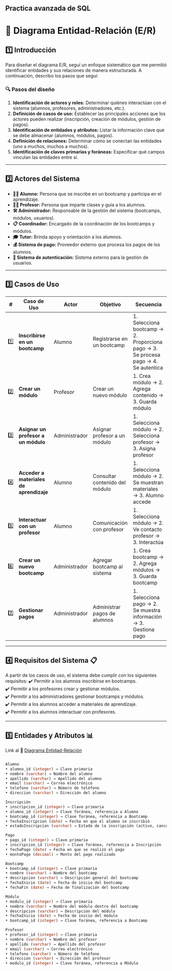 ## Practica avanzada de SQL

# 📌 Diagrama Entidad-Relación (E/R)

## 1️⃣ Introducción

Para diseñar el diagrama E/R, seguí un enfoque sistemático que me permitió identificar entidades y sus relaciones de manera estructurada. A continuación, describo los pasos que seguí:

### 🔍 **Pasos del diseño**
1. **Identificación de actores y roles:** Determinar quiénes interactúan con el sistema (alumnos, profesores, administradores, etc.).
2. **Definición de casos de uso:** Establecer las principales acciones que los actores pueden realizar (inscripción, creación de módulos, gestión de pagos).
3. **Identificación de entidades y atributos:** Listar la información clave que se debe almacenar (alumnos, módulos, pagos).
4. **Definición de relaciones:** Determinar cómo se conectan las entidades (uno a muchos, muchos a muchos).
5. **Identificación de claves primarias y foráneas:** Especificar qué campos vinculan las entidades entre sí.

---

## 2️⃣ Actores del Sistema

- **👨‍🎓 Alumno:** Persona que se inscribe en un bootcamp y participa en el aprendizaje.
- **👨‍🏫 Profesor:** Persona que imparte clases y guía a los alumnos.
- **🛠 Administrador:** Responsable de la gestión del sistema (bootcamps, módulos, usuarios).
- **📋 Coordinador:** Encargado de la coordinación de los bootcamps y módulos.
- **🎓 Tutor:** Brinda apoyo y orientación a los alumnos.
- **💰 Sistema de pago:** Proveedor externo que procesa los pagos de los alumnos.
- **🔐 Sistema de autenticación:** Sistema externo para la gestión de usuarios.

---

## 3️⃣ Casos de Uso

| # | Caso de Uso | Actor | Objetivo | Secuencia |
|---|------------|-------|----------|-----------|
| 1️⃣ | **Inscribirse en un bootcamp** | Alumno | Registrarse en un bootcamp | 1. Selecciona bootcamp → 2. Proporciona pago → 3. Se procesa pago → 4. Se autentica |
| 2️⃣ | **Crear un módulo** | Profesor | Crear un nuevo módulo | 1. Crea módulo → 2. Agrega contenido → 3. Guarda módulo |
| 3️⃣ | **Asignar un profesor a un módulo** | Administrador | Asignar profesor a un módulo | 1. Selecciona módulo → 2. Selecciona profesor → 3. Asigna profesor |
| 4️⃣ | **Acceder a materiales de aprendizaje** | Alumno | Consultar contenido del módulo | 1. Selecciona módulo → 2. Se muestran materiales → 3. Alumno accede |
| 5️⃣ | **Interactuar con un profesor** | Alumno | Comunicación con profesor | 1. Selecciona módulo → 2. Ve contacto profesor → 3. Interactúa |
| 6️⃣ | **Crear un nuevo bootcamp** | Administrador | Agregar bootcamp al sistema | 1. Crea bootcamp → 2. Agrega módulos → 3. Guarda bootcamp |
| 7️⃣ | **Gestionar pagos** | Administrador | Administrar pagos de alumnos | 1. Selecciona pago → 2. Se muestra información → 3. Gestiona pago |

---

## 4️⃣ Requisitos del Sistema 📋

A partir de los casos de uso, el sistema debe cumplir con los siguientes requisitos:
✔️ Permitir a los alumnos inscribirse en bootcamps.  
✔️ Permitir a los profesores crear y gestionar módulos.  
✔️ Permitir a los administradores gestionar bootcamps y módulos.  
✔️ Permitir a los alumnos acceder a materiales de aprendizaje.  
✔️ Permitir a los alumnos interactuar con profesores.  

---

## 5️⃣ Entidades y Atributos 📊

Link al 🔗 [Diagrama Entidad-Relación](https://dbdiagram.io/d/E/R-inicial-679e65b9263d6cf9a0b914a8)

```sql

Alumno
• alumno_id (integer) → Clave primaria
• nombre (varchar) → Nombre del alumno
• apellido (varchar) → Apellido del alumno
• email (varchar) → Correo electrónico
• telefono (varchar) → Número de teléfono
• direccion (varchar) → Dirección del alumno

Inscripción
• inscripcion_id (integer) → Clave primaria
• alumno_id (integer) → Clave foránea, referencia a Alumno
• bootcamp_id (integer) → Clave foránea, referencia a Bootcamp
• fechaInscripcion (date) → Fecha en que el alumno se inscribió
• estadoInscripcion (varchar) → Estado de la inscripción (activo, cancelado, etc.)

Pago
• pago_id (integer) → Clave primaria
• inscripcion_id (integer) → Clave foránea, referencia a Inscripción
• fechaPago (date) → Fecha en que se realizó el pago
• montoPago (decimal) → Monto del pago realizado

Bootcamp
• bootcamp_id (integer) → Clave primaria
• nombre (varchar) → Nombre del bootcamp
• descripcion (varchar) → Descripción general del bootcamp
• fechaInicio (date) → Fecha de inicio del bootcamp
• fechaFin (date) → Fecha de finalización del bootcamp

Módulo
• modulo_id (integer) → Clave primaria
• nombre (varchar) → Nombre del módulo dentro del bootcamp
• descripcion (varchar) → Descripción del módulo
• fechaInicio (date) → Fecha de inicio del módulo
• bootcamp_id (integer) → Clave foránea, referencia a Bootcamp

Profesor
• profesor_id (integer) → Clave primaria
• nombre (varchar) → Nombre del profesor
• apellido (varchar) → Apellido del profesor
• email (varchar) → Correo electrónico
• telefono (varchar) → Número de teléfono
• direccion (varchar) → Dirección del profesor
• modulo_id (integer) → Clave foránea, referencia a Módulo





